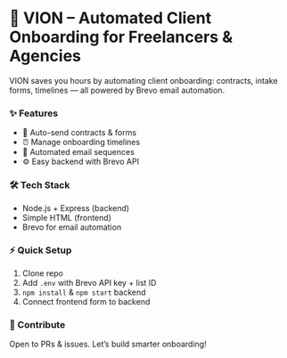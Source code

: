 # 🚀 VION – Automated Client Onboarding for Freelancers & Agencies

VION saves you hours by automating client onboarding: contracts, intake forms, timelines — all powered by Brevo email automation.  

### ✨ Features  
- 🔄 Auto-send contracts & forms  
- ⏰ Manage onboarding timelines  
- 📧 Automated email sequences  
- ⚙️ Easy backend with Brevo API  

### 🛠 Tech Stack  
- Node.js + Express (backend)  
- Simple HTML (frontend)  
- Brevo for email automation  

### ⚡ Quick Setup  
1. Clone repo  
2. Add `.env` with Brevo API key + list ID  
3. `npm install` & `npm start` backend  
4. Connect frontend form to backend  

### 🤝 Contribute  
Open to PRs & issues. Let’s build smarter onboarding!  

